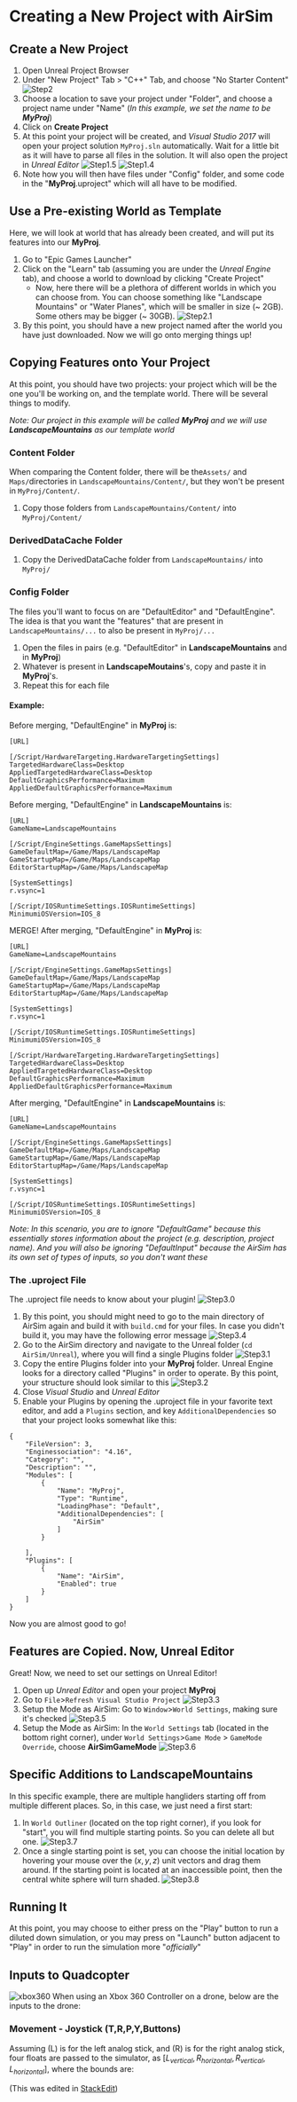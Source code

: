 # Creating a New Project with AirSim
## Create a New Project
1. Open Unreal Project Browser
2. Under "New Project" Tab > "C++" Tab, and choose "No Starter Content"
![Step2](https://github.com/nicolasshu/Guides/blob/master/AirSim/Create%20New%20Project/images/Step1.2.png?raw=true)
3. Choose a location to save your project under "Folder", and choose a project name under "Name" (*In this example, we set the name to be __MyProj__*)
4. Click on **Create Project**
5. At this point your project will be created, and *Visual Studio 2017* will open your project solution `MyProj.sln`  automatically.  Wait for a little bit as it will have to parse all files in the solution. It will also open the project in *Unreal Editor*
![Step1.5](https://github.com/nicolasshu/Guides/blob/master/AirSim/Create%20New%20Project/images/Step1.5.png?raw=true)
![Step1.4](https://github.com/nicolasshu/Guides/blob/master/AirSim/Create%20New%20Project/images/Step1.4.png?raw=true)
6. Note how you will then have files under "Config" folder, and some code in the "__MyProj__.uproject" which will all have to be modified.

## Use a Pre-existing World as Template
Here, we will look at world that has already been created, and will put its features into our **MyProj**. 
1. Go to "Epic Games Launcher" 
2. Click on the "Learn" tab (assuming you are under the *Unreal Engine* tab), and choose a world to download by clicking "Create Project"
   - Now, here there will be a plethora of different worlds in which you can choose from. You can choose something like "Landscape Mountains" or "Water Planes", which will be smaller in size (~ 2GB). Some others may be bigger (~ 30GB). 
![Step2.1](https://github.com/nicolasshu/Guides/blob/master/AirSim/Create%20New%20Project/images/Step2.1.png?raw=true)
3. By this point, you should have a new project named after the world you have just downloaded. Now we will go onto merging things up!

## Copying Features onto Your Project
At this point, you should have two projects: your project which will be the one you'll be working on, and the template world. There will be several things to modify. 

*Note: Our project in this example will be called __MyProj__ and we will use __LandscapeMountains__ as our template world*

### Content Folder
When comparing the Content folder, there will be the`Assets/` and `Maps/`directories in `LandscapeMountains/Content/`, but they won't be present in `MyProj/Content/`.
1. Copy those folders from `LandscapeMountains/Content/` into `MyProj/Content/`

### DerivedDataCache Folder
1. Copy the DerivedDataCache folder from `LandscapeMountains/` into `MyProj/`

### Config Folder
The files you'll want to focus on are "DefaultEditor" and "DefaultEngine". The idea is that you want the "features" that are present in `LandscapeMountains/...` to also be present in `MyProj/...`
1. Open the files in pairs (e.g. "DefaultEditor" in __LandscapeMountains__ and in __MyProj__)
2. Whatever is present in __LandscapeMoutains__'s, copy and paste it in __MyProj__'s.
3. Repeat this for each file

#### Example: 
Before merging, "DefaultEngine" in __MyProj__ is:
```
[URL]

[/Script/HardwareTargeting.HardwareTargetingSettings]
TargetedHardwareClass=Desktop
AppliedTargetedHardwareClass=Desktop
DefaultGraphicsPerformance=Maximum
AppliedDefaultGraphicsPerformance=Maximum
```
Before merging, "DefaultEngine" in __LandscapeMountains__ is:
```
[URL]
GameName=LandscapeMountains

[/Script/EngineSettings.GameMapsSettings]
GameDefaultMap=/Game/Maps/LandscapeMap
GameStartupMap=/Game/Maps/LandscapeMap
EditorStartupMap=/Game/Maps/LandscapeMap

[SystemSettings]
r.vsync=1

[/Script/IOSRuntimeSettings.IOSRuntimeSettings]
MinimumiOSVersion=IOS_8
```
MERGE!
After merging, "DefaultEngine" in __MyProj__ is:
```
[URL]
GameName=LandscapeMountains

[/Script/EngineSettings.GameMapsSettings]
GameDefaultMap=/Game/Maps/LandscapeMap
GameStartupMap=/Game/Maps/LandscapeMap
EditorStartupMap=/Game/Maps/LandscapeMap

[SystemSettings]
r.vsync=1

[/Script/IOSRuntimeSettings.IOSRuntimeSettings]
MinimumiOSVersion=IOS_8

[/Script/HardwareTargeting.HardwareTargetingSettings]
TargetedHardwareClass=Desktop
AppliedTargetedHardwareClass=Desktop
DefaultGraphicsPerformance=Maximum
AppliedDefaultGraphicsPerformance=Maximum
```
After merging, "DefaultEngine" in __LandscapeMountains__ is:
```
[URL]
GameName=LandscapeMountains

[/Script/EngineSettings.GameMapsSettings]
GameDefaultMap=/Game/Maps/LandscapeMap
GameStartupMap=/Game/Maps/LandscapeMap
EditorStartupMap=/Game/Maps/LandscapeMap

[SystemSettings]
r.vsync=1

[/Script/IOSRuntimeSettings.IOSRuntimeSettings]
MinimumiOSVersion=IOS_8
```

*Note: In this scenario, you are to ignore "DefaultGame" because this essentially stores information about the project (e.g. description, project name). And you will also be ignoring "DefaultInput" because the AirSim has its own set of types of inputs, so you don't want these*

### The .uproject File
The .uproject file needs to know about your plugin!
![Step3.0](https://github.com/nicolasshu/Guides/blob/master/AirSim/Create%20New%20Project/images/Step3.0.png?raw=true)
1. By this point, you should might need to go to the main directory of AirSim again and build it with `build.cmd` for your files. In case you didn't build it, you may have the following error message
![Step3.4](https://github.com/nicolasshu/Guides/blob/master/AirSim/Create%20New%20Project/images/Step3.4.png?raw=true)
2. Go to the AirSim directory and navigate to the Unreal folder (`cd AirSim/Unreal`), where you will find a single Plugins folder
![Step3.1](https://github.com/nicolasshu/Guides/blob/master/AirSim/Create%20New%20Project/images/Step3.1.png?raw=true)
3. Copy the entire Plugins folder into your __MyProj__ folder. Unreal Engine looks for a directory called "Plugins" in order to operate. By this point, your structure should look similar to this
![Step3.2](https://github.com/nicolasshu/Guides/blob/master/AirSim/Create%20New%20Project/images/Step3.2.png?raw=true)
4. Close _Visual Studio_ and _Unreal Editor_
5. Enable your Plugins by opening the .uproject file in your favorite text editor, and add a `Plugins`  section, and key `AdditionalDependencies` so that your project looks somewhat like this:
```
{
	"FileVersion": 3,
	"Enginessociation": "4.16",
	"Category": "",
	"Description": "",
	"Modules": [
		{
			"Name": "MyProj",
			"Type": "Runtime",
			"LoadingPhase": "Default",
			"AdditionalDependencies": [
				"AirSim"
			]
		}

	],
	"Plugins": [
		{
			"Name": "AirSim",
			"Enabled": true
		}
	]
}
```

Now you are almost good to go!

## Features are Copied. Now, Unreal Editor
Great! Now, we need to set our settings on Unreal Editor!

1. Open up _Unreal Editor_ and open your project **MyProj**
2. Go to `File`>`Refresh Visual Studio Project`
![Step3.3](https://github.com/nicolasshu/Guides/blob/master/AirSim/Create%20New%20Project/images/Step3.3.png?raw=true)
3. Setup the Mode as AirSim: Go to `Window`>`World Settings`, making sure it's checked
![Step3.5](https://github.com/nicolasshu/Guides/blob/master/AirSim/Create%20New%20Project/images/Step3.5.png?raw=true)
4. Setup the Mode as AirSim: In the `World Settings` tab (located in the bottom right corner), under `World Settings`>`Game Mode` > `GameMode Override`, choose **AirSimGameMode**
![Step3.6](https://github.com/nicolasshu/Guides/blob/master/AirSim/Create%20New%20Project/images/Step3.6.png?raw=true)

## Specific Additions to LandscapeMountains
In this specific example, there are multiple hangliders starting off from multiple different places. So, in this case, we just need a first start:
1. In `World Outliner` (located on the top right corner), if you look for "start", you will find multiple starting points. So you can delete all but one. 
![Step3.7](https://github.com/nicolasshu/Guides/blob/master/AirSim/Create%20New%20Project/images/Step3.7.png?raw=true)
2. Once a single starting point is set, you can choose the initial location by hovering your mouse over the $(x,y,z)$ unit vectors and drag them around. If the starting point is located at an inaccessible point, then the central white sphere will turn shaded. 
![Step3.8](https://github.com/nicolasshu/Guides/blob/master/AirSim/Create%20New%20Project/images/Step3.8.png?raw=true)

## Running It
At this point, you may choose to either press on the "Play" button to run a diluted down simulation, or you may press on "Launch" button adjacent to "Play" in order to run the simulation more "*officially*"

## Inputs to Quadcopter
![xbox360](https://raw.githubusercontent.com/nicolasshu/Guides/master/AirSim/Create%20New%20Project/images/xbox360controller.jpg)
When using an Xbox 360 Controller on a drone, below are the inputs to the drone:

### Movement - Joystick (T,R,P,Y,Buttons)
Assuming (L) is for the left analog stick, and (R) is for the right analog stick, four floats are passed to the simulator, as 
$[L_{vertical}, R_{horizontal}, R_{vertical}, L_{horizontal} ]$, 
where the bounds are:

(This was edited in [StackEdit](https://stackedit.io/))
